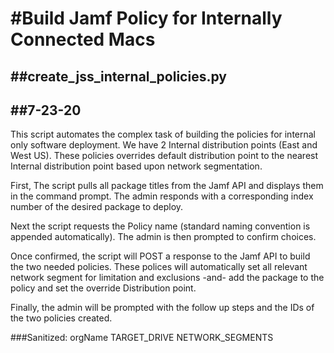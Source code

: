 #Build Jamf Policy for Internally Connected Macs
=======
##create_jss_internal_policies.py
-------
##7-23-20
-------


This script automates the complex task of building the policies for internal only software deployment. We have 2 Internal distribution points (East and West US). These policies overrides default distribution point to the nearest Internal distribution point based upon network segmentation. 

First, The script pulls all package titles from the Jamf API and displays them in the command prompt. The admin responds with a corresponding index number of the desired package to deploy. 

Next the script requests the Policy name (standard naming convention is appended automatically).
The admin is then prompted to confirm choices. 

Once confirmed, the script will POST a response to the Jamf API to build the two needed policies. These polices will automatically set all relevant network segment for limitation and exclusions -and- add the package to the policy and set the override Distribution point.  

Finally, the admin will be prompted with the follow up steps and the IDs of the two policies created. 

###Sanitized:
orgName
TARGET_DRIVE 
NETWORK_SEGMENTS
